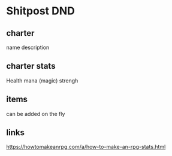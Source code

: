 # Shitpost DND


## charter
name
description
## charter stats
Health
mana (magic)
strengh

## items
can be added on the fly


## links
https://howtomakeanrpg.com/a/how-to-make-an-rpg-stats.html